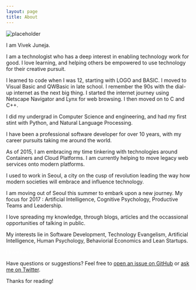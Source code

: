 ```yaml
---
layout: page
title: About
---
```


![placeholder](https://avatars0.githubusercontent.com/u/122003?v=3&s=460
 "Profile photo")

<p class="message">
 I am Vivek Juneja.
</p>

<p class="message">
  I am a technologist who has a deep interest in enabling technology work for good. I love learning, and helping others be empowered to use technology for their creative pursuit. 

</p>
<p class="message">
  I learned to code when I was 12, starting with LOGO and BASIC. I moved to Visual Basic and QWBasic in late school. I remember the 90s with the dial-up internet as the next big thing. I started the internet journey using Netscape Navigator and Lynx for web browsing. I then moved on to C and C++. 
</p>
<p class="message">
  I did my undergrad in Computer Science and engineering, and had my first stint with Python, and Natural Language Processing. 

  I have been a professional software developer for over 10 years, with my career pursuits taking me around the world. 
</p>
<p class="message">

  As of 2015, I am embracing my time tinkering with technologies around Containers and Cloud Platforms. I am currently helping to move legacy web services onto modern platforms. 

  I used to work in Seoul, a city on the cusp of revolution leading the way how modern societies will embrace and influence technology. 
  
  I am moving out of Seoul this summer to embark upon a new journey. My focus for 2017 : Artificial Intelligence, Cognitive Psychology, Productive Teams and Leadership. 

</p>
<p class="message">
  I love spreading my knowledge, through blogs, articles and the occassional opportunities of talking in public. 

  My interests lie in Software Development, Technology Evangelism, Artificial Intelligence, Human Psychology, Behaviorial Economics and Lean Startups.
</p>

<p style="color:white">
I love bubu !
</p>


Have questions or suggestions? Feel free to [open an issue on GitHub](https://github.com/vivekjuneja/vivekjuneja.github.io/issues/new) or [ask me on Twitter](https://twitter.com/vivekjuneja).

Thanks for reading!
